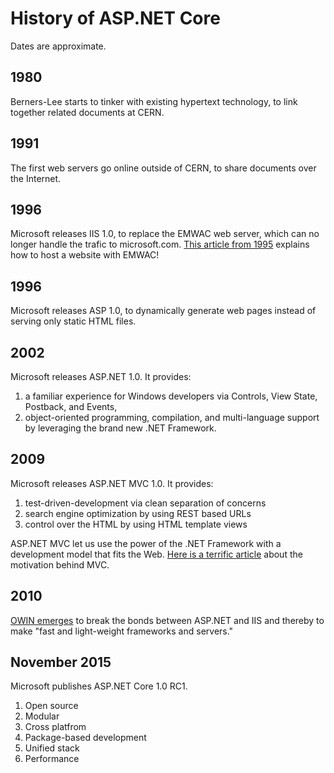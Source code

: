 # History of ASP.NET Core

Dates are approximate.

## 1980

Berners-Lee starts to tinker with existing hypertext technology, to link together related documents at CERN.

## 1991

The first web servers go online outside of CERN, to share documents over the Internet. 

## 1996

Microsoft releases IIS 1.0, to replace the EMWAC web server, which can no longer handle the trafic to microsoft.com. [This article from 1995][emwac] explains how to host a website with EMWAC!

## 1996

Microsoft releases ASP 1.0, to dynamically generate web pages instead of serving only static HTML files.

## 2002

Microsoft releases ASP.NET 1.0. It provides:

1. a familiar experience for Windows developers via  Controls, View State, Postback, and Events,
1. object-oriented programming, compilation, and multi-language support by leveraging the brand new .NET Framework.

## 2009

Microsoft releases ASP.NET MVC 1.0. It provides: 

1. test-driven-development via clean separation of concerns
1. search engine optimization by using REST based URLs
1. control over the HTML by using HTML template views

ASP.NET MVC let us use the power of the .NET Framework with a development model that fits the Web. [Here is a terrific article][forms-vs-mvc] about the motivation behind MVC.

## 2010

[OWIN emerges][history-of-owin] to break the bonds between ASP.NET and IIS and thereby to make "fast and light-weight frameworks and servers."

## November 2015

Microsoft publishes ASP.NET Core 1.0 RC1.

1. Open source
1. Modular
1. Cross platfrom
1. Package-based development
1. Unified stack
1. Performance


[history-of-owin]: http://panesofglass.github.io/history-of-owin/#/3
[emwac]: http://windowsitpro.com/networking/build-your-own-web-site-less-hour
[forms-vs-mvc]: http://weblogs.asp.net/shijuvarghese/asp-net-mvc-vs-asp-net-web-form